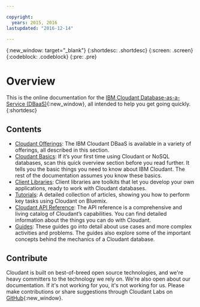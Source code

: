 ```yaml
---

copyright:
  years: 2015, 2016
lastupdated: "2016-12-14"

---
```


{:new_window: target="_blank"}
{:shortdesc: .shortdesc}
{:screen: .screen}
{:codeblock: .codeblock}
{:pre: .pre}

# Overview

This is the online documentation for the [IBM Cloudant Database-as-a-Service (DBaaS)](https://cloudant.com/){:new_window},
all intended to help you get going quickly.
{:shortdesc}

## Contents

*	[Cloudant Offerings](offerings/index.html): The IBM Cloudant DBaaS is available
	in a variety of offerings,
	all described in this section.
*	[Cloudant Basics](basics/index.html): If it’s your first time using Cloudant or NoSQL databases,
	scan this quick overview section before you read further.
	It tells you the basic things you need to know about IBM Cloudant.
	The rest of the documentation assumes you know these basics.
*	[Client Libraries](libraries/index.html): Client libraries are toolkits that
	let you develop your own applications,
	ready to work with Cloudant databases.
*   [Tutorials](tutorials/index.html): A detailed collection of articles,
    showing you how to perform key tasks using Cloudant on Bluemix.
*	[Cloudant API Reference](api/index.html): The API reference is a
	comprehensive and living catalog of Cloudant’s capabilities.
	You can find detailed information about the things you can do with Cloudant.
*	[Guides](guides/index.html): These guides go into detail about
	use cases and more complex activities and problems.
	The guides also explore some of the important concepts behind the mechanics of a Cloudant database.

## Contribute

Cloudant is built on best-of-breed open source technologies,
and we're heavy committers to the technology we rely on.
We're also open about our documentation.
If it's not working for you,
it's not working for us.
Please make contributions or share suggestions through
Cloudant Labs on [GitHub](https://github.com/cloudant-labs/slate){:new_window}.
